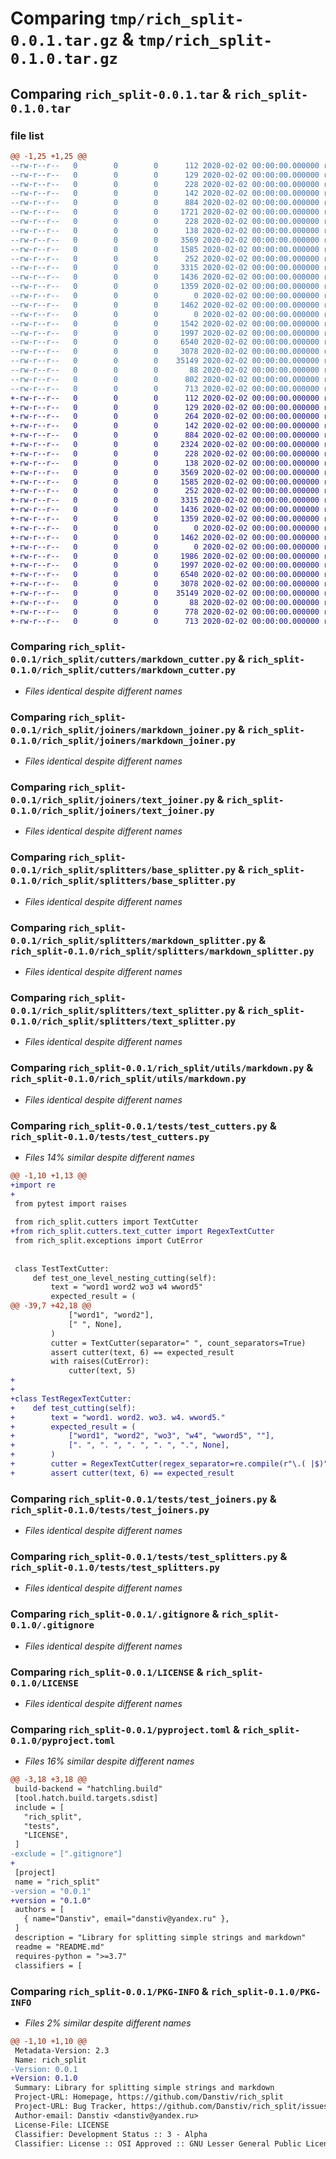 # Comparing `tmp/rich_split-0.0.1.tar.gz` & `tmp/rich_split-0.1.0.tar.gz`

## Comparing `rich_split-0.0.1.tar` & `rich_split-0.1.0.tar`

### file list

```diff
@@ -1,25 +1,25 @@
--rw-r--r--   0        0        0      112 2020-02-02 00:00:00.000000 rich_split-0.0.1/rich_split/__init__.py
--rw-r--r--   0        0        0      129 2020-02-02 00:00:00.000000 rich_split-0.0.1/rich_split/exceptions.py
--rw-r--r--   0        0        0      228 2020-02-02 00:00:00.000000 rich_split-0.0.1/rich_split/cutters/__init__.py
--rw-r--r--   0        0        0      142 2020-02-02 00:00:00.000000 rich_split-0.0.1/rich_split/cutters/base_cutter.py
--rw-r--r--   0        0        0      884 2020-02-02 00:00:00.000000 rich_split-0.0.1/rich_split/cutters/markdown_cutter.py
--rw-r--r--   0        0        0     1721 2020-02-02 00:00:00.000000 rich_split-0.0.1/rich_split/cutters/text_cutter.py
--rw-r--r--   0        0        0      228 2020-02-02 00:00:00.000000 rich_split-0.0.1/rich_split/joiners/__init__.py
--rw-r--r--   0        0        0      138 2020-02-02 00:00:00.000000 rich_split-0.0.1/rich_split/joiners/base_joiner.py
--rw-r--r--   0        0        0     3569 2020-02-02 00:00:00.000000 rich_split-0.0.1/rich_split/joiners/markdown_joiner.py
--rw-r--r--   0        0        0     1585 2020-02-02 00:00:00.000000 rich_split-0.0.1/rich_split/joiners/text_joiner.py
--rw-r--r--   0        0        0      252 2020-02-02 00:00:00.000000 rich_split-0.0.1/rich_split/splitters/__init__.py
--rw-r--r--   0        0        0     3315 2020-02-02 00:00:00.000000 rich_split-0.0.1/rich_split/splitters/base_splitter.py
--rw-r--r--   0        0        0     1436 2020-02-02 00:00:00.000000 rich_split-0.0.1/rich_split/splitters/markdown_splitter.py
--rw-r--r--   0        0        0     1359 2020-02-02 00:00:00.000000 rich_split-0.0.1/rich_split/splitters/text_splitter.py
--rw-r--r--   0        0        0        0 2020-02-02 00:00:00.000000 rich_split-0.0.1/rich_split/utils/__init__.py
--rw-r--r--   0        0        0     1462 2020-02-02 00:00:00.000000 rich_split-0.0.1/rich_split/utils/markdown.py
--rw-r--r--   0        0        0        0 2020-02-02 00:00:00.000000 rich_split-0.0.1/tests/__init__.py
--rw-r--r--   0        0        0     1542 2020-02-02 00:00:00.000000 rich_split-0.0.1/tests/test_cutters.py
--rw-r--r--   0        0        0     1997 2020-02-02 00:00:00.000000 rich_split-0.0.1/tests/test_joiners.py
--rw-r--r--   0        0        0     6540 2020-02-02 00:00:00.000000 rich_split-0.0.1/tests/test_splitters.py
--rw-r--r--   0        0        0     3078 2020-02-02 00:00:00.000000 rich_split-0.0.1/.gitignore
--rw-r--r--   0        0        0    35149 2020-02-02 00:00:00.000000 rich_split-0.0.1/LICENSE
--rw-r--r--   0        0        0       88 2020-02-02 00:00:00.000000 rich_split-0.0.1/README.md
--rw-r--r--   0        0        0      802 2020-02-02 00:00:00.000000 rich_split-0.0.1/pyproject.toml
--rw-r--r--   0        0        0      713 2020-02-02 00:00:00.000000 rich_split-0.0.1/PKG-INFO
+-rw-r--r--   0        0        0      112 2020-02-02 00:00:00.000000 rich_split-0.1.0/rich_split/__init__.py
+-rw-r--r--   0        0        0      129 2020-02-02 00:00:00.000000 rich_split-0.1.0/rich_split/exceptions.py
+-rw-r--r--   0        0        0      264 2020-02-02 00:00:00.000000 rich_split-0.1.0/rich_split/cutters/__init__.py
+-rw-r--r--   0        0        0      142 2020-02-02 00:00:00.000000 rich_split-0.1.0/rich_split/cutters/base_cutter.py
+-rw-r--r--   0        0        0      884 2020-02-02 00:00:00.000000 rich_split-0.1.0/rich_split/cutters/markdown_cutter.py
+-rw-r--r--   0        0        0     2324 2020-02-02 00:00:00.000000 rich_split-0.1.0/rich_split/cutters/text_cutter.py
+-rw-r--r--   0        0        0      228 2020-02-02 00:00:00.000000 rich_split-0.1.0/rich_split/joiners/__init__.py
+-rw-r--r--   0        0        0      138 2020-02-02 00:00:00.000000 rich_split-0.1.0/rich_split/joiners/base_joiner.py
+-rw-r--r--   0        0        0     3569 2020-02-02 00:00:00.000000 rich_split-0.1.0/rich_split/joiners/markdown_joiner.py
+-rw-r--r--   0        0        0     1585 2020-02-02 00:00:00.000000 rich_split-0.1.0/rich_split/joiners/text_joiner.py
+-rw-r--r--   0        0        0      252 2020-02-02 00:00:00.000000 rich_split-0.1.0/rich_split/splitters/__init__.py
+-rw-r--r--   0        0        0     3315 2020-02-02 00:00:00.000000 rich_split-0.1.0/rich_split/splitters/base_splitter.py
+-rw-r--r--   0        0        0     1436 2020-02-02 00:00:00.000000 rich_split-0.1.0/rich_split/splitters/markdown_splitter.py
+-rw-r--r--   0        0        0     1359 2020-02-02 00:00:00.000000 rich_split-0.1.0/rich_split/splitters/text_splitter.py
+-rw-r--r--   0        0        0        0 2020-02-02 00:00:00.000000 rich_split-0.1.0/rich_split/utils/__init__.py
+-rw-r--r--   0        0        0     1462 2020-02-02 00:00:00.000000 rich_split-0.1.0/rich_split/utils/markdown.py
+-rw-r--r--   0        0        0        0 2020-02-02 00:00:00.000000 rich_split-0.1.0/tests/__init__.py
+-rw-r--r--   0        0        0     1986 2020-02-02 00:00:00.000000 rich_split-0.1.0/tests/test_cutters.py
+-rw-r--r--   0        0        0     1997 2020-02-02 00:00:00.000000 rich_split-0.1.0/tests/test_joiners.py
+-rw-r--r--   0        0        0     6540 2020-02-02 00:00:00.000000 rich_split-0.1.0/tests/test_splitters.py
+-rw-r--r--   0        0        0     3078 2020-02-02 00:00:00.000000 rich_split-0.1.0/.gitignore
+-rw-r--r--   0        0        0    35149 2020-02-02 00:00:00.000000 rich_split-0.1.0/LICENSE
+-rw-r--r--   0        0        0       88 2020-02-02 00:00:00.000000 rich_split-0.1.0/README.md
+-rw-r--r--   0        0        0      778 2020-02-02 00:00:00.000000 rich_split-0.1.0/pyproject.toml
+-rw-r--r--   0        0        0      713 2020-02-02 00:00:00.000000 rich_split-0.1.0/PKG-INFO
```

### Comparing `rich_split-0.0.1/rich_split/cutters/markdown_cutter.py` & `rich_split-0.1.0/rich_split/cutters/markdown_cutter.py`

 * *Files identical despite different names*

### Comparing `rich_split-0.0.1/rich_split/joiners/markdown_joiner.py` & `rich_split-0.1.0/rich_split/joiners/markdown_joiner.py`

 * *Files identical despite different names*

### Comparing `rich_split-0.0.1/rich_split/joiners/text_joiner.py` & `rich_split-0.1.0/rich_split/joiners/text_joiner.py`

 * *Files identical despite different names*

### Comparing `rich_split-0.0.1/rich_split/splitters/base_splitter.py` & `rich_split-0.1.0/rich_split/splitters/base_splitter.py`

 * *Files identical despite different names*

### Comparing `rich_split-0.0.1/rich_split/splitters/markdown_splitter.py` & `rich_split-0.1.0/rich_split/splitters/markdown_splitter.py`

 * *Files identical despite different names*

### Comparing `rich_split-0.0.1/rich_split/splitters/text_splitter.py` & `rich_split-0.1.0/rich_split/splitters/text_splitter.py`

 * *Files identical despite different names*

### Comparing `rich_split-0.0.1/rich_split/utils/markdown.py` & `rich_split-0.1.0/rich_split/utils/markdown.py`

 * *Files identical despite different names*

### Comparing `rich_split-0.0.1/tests/test_cutters.py` & `rich_split-0.1.0/tests/test_cutters.py`

 * *Files 14% similar despite different names*

```diff
@@ -1,10 +1,13 @@
+import re
+
 from pytest import raises
 
 from rich_split.cutters import TextCutter
+from rich_split.cutters.text_cutter import RegexTextCutter
 from rich_split.exceptions import CutError
 
 
 class TestTextCutter:
     def test_one_level_nesting_cutting(self):
         text = "word1 word2 wo3 w4 wword5"
         expected_result = (
@@ -39,7 +42,18 @@
             ["word1", "word2"],
             [" ", None],
         )
         cutter = TextCutter(separator=" ", count_separators=True)
         assert cutter(text, 6) == expected_result
         with raises(CutError):
             cutter(text, 5)
+
+
+class TestRegexTextCutter:
+    def test_cutting(self):
+        text = "word1. word2. wo3. w4. wword5."
+        expected_result = (
+            ["word1", "word2", "wo3", "w4", "wword5", ""],
+            [". ", ". ", ". ", ". ", ".", None],
+        )
+        cutter = RegexTextCutter(regex_separator=re.compile(r"\.( |$)"))
+        assert cutter(text, 6) == expected_result
```

### Comparing `rich_split-0.0.1/tests/test_joiners.py` & `rich_split-0.1.0/tests/test_joiners.py`

 * *Files identical despite different names*

### Comparing `rich_split-0.0.1/tests/test_splitters.py` & `rich_split-0.1.0/tests/test_splitters.py`

 * *Files identical despite different names*

### Comparing `rich_split-0.0.1/.gitignore` & `rich_split-0.1.0/.gitignore`

 * *Files identical despite different names*

### Comparing `rich_split-0.0.1/LICENSE` & `rich_split-0.1.0/LICENSE`

 * *Files identical despite different names*

### Comparing `rich_split-0.0.1/pyproject.toml` & `rich_split-0.1.0/pyproject.toml`

 * *Files 16% similar despite different names*

```diff
@@ -3,18 +3,18 @@
 build-backend = "hatchling.build"
 [tool.hatch.build.targets.sdist]
 include = [
   "rich_split",
   "tests",
   "LICENSE",
 ]
-exclude = [".gitignore"]
+
 [project]
 name = "rich_split"
-version = "0.0.1"
+version = "0.1.0"
 authors = [
   { name="Danstiv", email="danstiv@yandex.ru" },
 ]
 description = "Library for splitting simple strings and markdown"
 readme = "README.md"
 requires-python = ">=3.7"
 classifiers = [
```

### Comparing `rich_split-0.0.1/PKG-INFO` & `rich_split-0.1.0/PKG-INFO`

 * *Files 2% similar despite different names*

```diff
@@ -1,10 +1,10 @@
 Metadata-Version: 2.3
 Name: rich_split
-Version: 0.0.1
+Version: 0.1.0
 Summary: Library for splitting simple strings and markdown
 Project-URL: Homepage, https://github.com/Danstiv/rich_split
 Project-URL: Bug Tracker, https://github.com/Danstiv/rich_split/issues
 Author-email: Danstiv <danstiv@yandex.ru>
 License-File: LICENSE
 Classifier: Development Status :: 3 - Alpha
 Classifier: License :: OSI Approved :: GNU Lesser General Public License v3 (LGPLv3)
```

